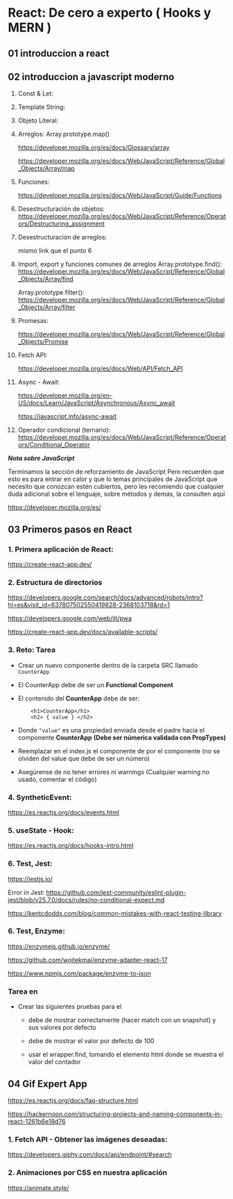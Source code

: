 # React: De cero a experto ( Hooks y MERN )

## 01 introduccion a react

## 02 introduccion a javascript moderno

1. Const & Let:

2. Template String:

3. Objeto Literal:

4. Arreglos: Array.prototype.map()

   https://developer.mozilla.org/es/docs/Glossary/array

   https://developer.mozilla.org/es/docs/Web/JavaScript/Reference/Global_Objects/Array/map

5. Funciones:

   https://developer.mozilla.org/es/docs/Web/JavaScript/Guide/Functions

6. Desestructuración de objetos:
   https://developer.mozilla.org/es/docs/Web/JavaScript/Reference/Operators/Destructuring_assignment
7. Desestructuración de arreglos:

   mismo link que el punto 6

8. Import, export y funciones comunes de arreglos
   Array.prototype.find():
   https://developer.mozilla.org/es/docs/Web/JavaScript/Reference/Global_Objects/Array/find

   Array.prototype.filter():
   https://developer.mozilla.org/es/docs/Web/JavaScript/Reference/Global_Objects/Array/filter

9. Promesas:

   https://developer.mozilla.org/es/docs/Web/JavaScript/Reference/Global_Objects/Promise

10. Fetch API:

    https://developer.mozilla.org/es/docs/Web/API/Fetch_API

11. Async - Await:

    https://developer.mozilla.org/en-US/docs/Learn/JavaScript/Asynchronous/Async_await

    https://javascript.info/async-await

12. Operador condicional (ternario):
    https://developer.mozilla.org/es/docs/Web/JavaScript/Reference/Operators/Conditional_Operator

**_Nota sobre JavaScript_**

Terminamos la sección de reforzamiento de JavaScript
Pero recuerden que esto es para entrar en calor y que lo temas principales de JavaScript que necesito que conozcan estén cubiertos, pero les recomiendo que cualquier duda adicional sobre el lenguaje, sobre métodos y demás, la consulten aquí

https://developer.mozilla.org/es/

## 03 Primeros pasos en React

### 1. Primera aplicación de React:

https://create-react-app.dev/

### 2. Estructura de directorios

https://developers.google.com/search/docs/advanced/robots/intro?hl=es&visit_id=637807502550419828-2368103718&rd=1

https://developers.google.com/web/ilt/pwa

https://create-react-app.dev/docs/available-scripts/

### 3. Reto: Tarea

- Crear un nuevo componente dentro de la carpeta SRC llamado
  `CounterApp`

- El CounterApp debe de ser un **Functional Component**

- El contenido del **CounterApp** debe de ser:

  ```
      <h1>CounterApp</h1>
      <h2> { value } </h2>
  ```

- Donde `"value"` es una propiedad enviada desde el padre hacia
  el componente **CounterApp** **(Debe ser númerica validada con PropTypes)**

- Reemplazar en el index.js el componente de <PrimeraApp />
  por el componente <CounterApp />
  (no se olviden del value que debe de ser un número)

- Asegúrense de no tener errores ni warnings
  (Cualquier warning no usado, comentar el código)

### 4. SyntheticEvent:

https://es.reactjs.org/docs/events.html

### 5. useState - Hook:

https://es.reactjs.org/docs/hooks-intro.html

### 6. Test, Jest:

https://jestjs.io/

Error in Jest: https://github.com/jest-community/eslint-plugin-jest/blob/v25.7.0/docs/rules/no-conditional-expect.md

https://kentcdodds.com/blog/common-mistakes-with-react-testing-library

### 6. Test, Enzyme:

https://enzymejs.github.io/enzyme/

https://github.com/wojtekmaj/enzyme-adapter-react-17

https://www.npmjs.com/package/enzyme-to-json

### Tarea en <CounterApp />

- Crear las siguientes pruebas para el <CounterApp />

  - debe de mostrar <CounterApp /> correctamente (hacer match con un snapshot)
    y sus valores por defecto

  - debe de mostrar el valor por defecto de 100
  - usar el wrapper.find, tomando el elemento html donde se muestra el valor del contador

## 04 Gif Expert App

https://es.reactjs.org/docs/faq-structure.html

https://hackernoon.com/structuring-projects-and-naming-components-in-react-1261b6e18d76

### 1. Fetch API - Obtener las imágenes deseadas:

https://developers.giphy.com/docs/api/endpoint/#search

### 2. Animaciones por CSS en nuestra aplicación

https://animate.style/
